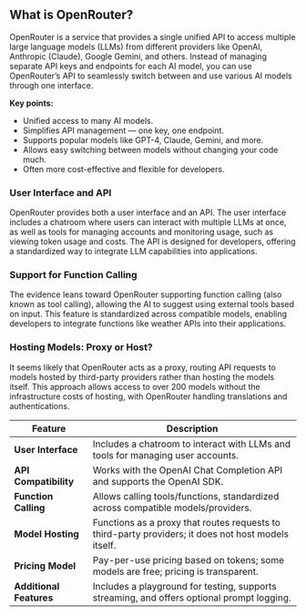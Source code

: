 ## What is OpenRouter?
OpenRouter is a service that provides a single unified API to access multiple large language models (LLMs) from different providers like OpenAI, Anthropic (Claude), Google Gemini, and others. Instead of managing separate API keys and endpoints for each AI model, you can use OpenRouter’s API to seamlessly switch between and use various AI models through one interface.


**Key points:**

* Unified access to many AI models.
* Simplifies API management — one key, one endpoint.
* Supports popular models like GPT-4, Claude, Gemini, and more.
* Allows easy switching between models without changing your code much.
* Often more cost-effective and flexible for developers.


### User Interface and API
OpenRouter provides both a user interface and an API. The user interface includes a chatroom where users can interact with multiple LLMs at once, as well as tools for managing accounts and monitoring usage, such as viewing token usage and costs. The API is designed for developers, offering a standardized way to integrate LLM capabilities into applications.


### Support for Function Calling
The evidence leans toward OpenRouter supporting function calling (also known as tool calling), allowing the AI to suggest using external tools based on input. This feature is standardized across compatible models, enabling developers to integrate functions like weather APIs into their applications.

### Hosting Models: Proxy or Host?
It seems likely that OpenRouter acts as a proxy, routing API requests to models hosted by third-party providers rather than hosting the models itself. This approach allows access to over 200 models without the infrastructure costs of hosting, with OpenRouter handling translations and authentications.


| **Feature**             | **Description**                                                                                     |
| ----------------------- | --------------------------------------------------------------------------------------------------- |
| **User Interface**      | Includes a chatroom to interact with LLMs and tools for managing user accounts.                     |
| **API Compatibility**   | Works with the OpenAI Chat Completion API and supports the OpenAI SDK.                              |
| **Function Calling**    | Allows calling tools/functions, standardized across compatible models/providers.                    |
| **Model Hosting**       | Functions as a proxy that routes requests to third-party providers; it does not host models itself. |
| **Pricing Model**       | Pay-per-use pricing based on tokens; some models are free; pricing is transparent.                  |
| **Additional Features** | Includes a playground for testing, supports streaming, and offers optional prompt logging.          |


